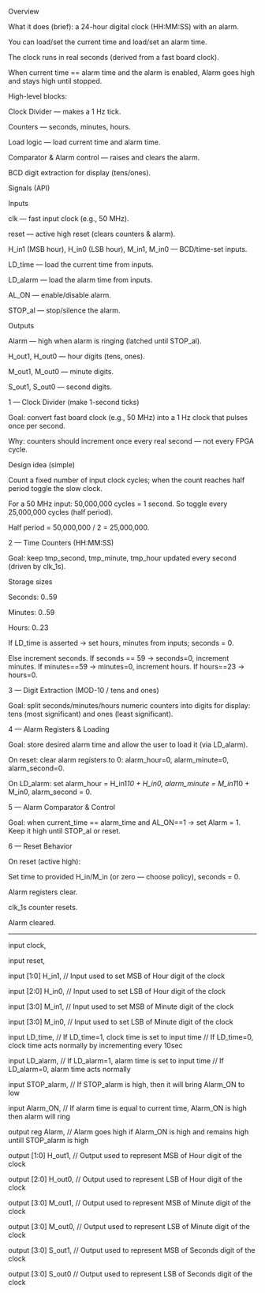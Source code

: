 Overview

What it does (brief): a 24-hour digital clock (HH:MM:SS) with an alarm.

You can load/set the current time and load/set an alarm time.

The clock runs in real seconds (derived from a fast board clock).

When current time == alarm time and the alarm is enabled, Alarm goes high and stays high until stopped.

High-level blocks:

Clock Divider — makes a 1 Hz tick.

Counters — seconds, minutes, hours.

Load logic — load current time and alarm time.

Comparator & Alarm control — raises and clears the alarm.

BCD digit extraction for display (tens/ones).


Signals (API)

Inputs

clk — fast input clock (e.g., 50 MHz).

reset — active high reset (clears counters & alarm).

H_in1 (MSB hour), H_in0 (LSB hour), M_in1, M_in0 — BCD/time-set inputs.

LD_time — load the current time from inputs.

LD_alarm — load the alarm time from inputs.

AL_ON — enable/disable alarm.

STOP_al — stop/silence the alarm.

Outputs

Alarm — high when alarm is ringing (latched until STOP_al).

H_out1, H_out0 — hour digits (tens, ones).

M_out1, M_out0 — minute digits.

S_out1, S_out0 — second digits.


1 — Clock Divider (make 1-second ticks)

Goal: convert fast board clock (e.g., 50 MHz) into a 1 Hz clock that pulses once per second.

Why: counters should increment once every real second — not every FPGA cycle.

Design idea (simple)

Count a fixed number of input clock cycles; when the count reaches half period toggle the slow clock.

For a 50 MHz input: 50,000,000 cycles = 1 second. So toggle every 25,000,000 cycles (half period).

Half period = 50,000,000 / 2 = 25,000,000.


2 — Time Counters (HH:MM:SS)

Goal: keep tmp_second, tmp_minute, tmp_hour updated every second (driven by clk_1s).

Storage sizes

Seconds: 0..59

Minutes: 0..59

Hours: 0..23


If LD_time is asserted → set hours, minutes from inputs; seconds = 0.

Else increment seconds. If seconds == 59 → seconds=0, increment minutes. If minutes==59 → minutes=0, increment hours. If hours==23 → hours=0.


3 — Digit Extraction (MOD-10 / tens and ones)

Goal: split seconds/minutes/hours numeric counters into digits for display: tens (most significant) and ones (least significant).


4 — Alarm Registers & Loading

Goal: store desired alarm time and allow the user to load it (via LD_alarm).

On reset: clear alarm registers to 0: alarm_hour=0, alarm_minute=0, alarm_second=0.

On LD_alarm: set alarm_hour = H_in1*10 + H_in0, alarm_minute = M_in1*10 + M_in0, alarm_second = 0.


5 — Alarm Comparator & Control

Goal: when current_time == alarm_time and AL_ON==1 → set Alarm = 1. Keep it high until STOP_al or reset.



6 — Reset Behavior

On reset (active high):

Set time to provided H_in/M_in (or zero — choose policy), seconds = 0.

Alarm registers clear.

clk_1s counter resets.

Alarm cleared.

------------------------------------------
input clock,

input reset,

input [1:0] H_in1,        // Input used to set MSB of Hour digit of the clock

input [2:0] H_in0,        // Input used to set LSB of Hour digit of the clock

input [3:0] M_in1,        // Input used to set MSB of Minute digit of the clock

input [3:0] M_in0,        // Input used to set LSB of Minute digit of the clock

input LD_time,            // If LD_time=1, clock time is set to input time
                          // If LD_time=0, clock time acts normally by incrementing every 10sec

input LD_alarm,           // If LD_alarm=1, alarm time is set to input time 
                          // If LD_alarm=0, alarm time acts normally

input STOP_alarm,         // If STOP_alarm is high, then it will bring Alarm_ON to low

input Alarm_ON,           // If alarm time is equal to current time, Alarm_ON is high then alarm will ring

output reg Alarm,             // Alarm goes high if Alarm_ON is high and remains high untill STOP_alarm is high        
           
output [1:0] H_out1,      // Output used to represent MSB of Hour digit of the clock

output [2:0] H_out0,      // Output used to represent LSB of Hour digit of the clock

output [3:0] M_out1,      // Output used to represent MSB of Minute digit of the clock

output [3:0] M_out0,      // Output used to represent LSB of Minute digit of the clock

output [3:0] S_out1,      // Output used to represent MSB of Seconds digit of the clock

output [3:0] S_out0       // Output used to represent LSB of Seconds digit of the clock